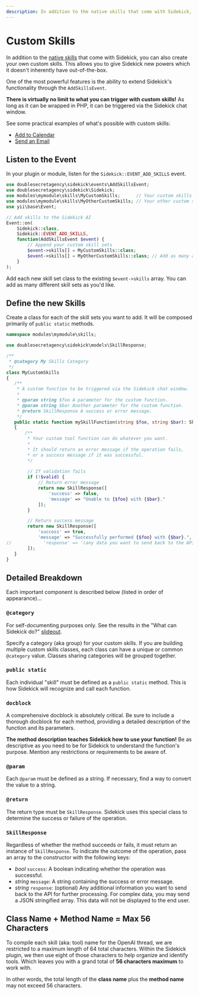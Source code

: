 ```yaml
---
description: In addition to the native skills that come with Sidekick, you can also create your own custom skills.
---
```


# Custom Skills

In addition to the [native skills](/native-skills/) that come with Sidekick, you can also create your own custom skills. This allows you to give Sidekick new powers which it doesn't inherently have out-of-the-box.

One of the most powerful features is the ability to extend Sidekick's functionality through the `AddSkillsEvent`.

**There is virtually no limit to what you can trigger with custom skills!** As long as it can be wrapped in PHP, it can be triggered via the Sidekick chat window.

See some practical examples of what's possible with custom skills:

- [Add to Calendar](/custom-skills/examples/add-to-calendar)
- [Send an Email](/custom-skills/examples/send-an-email)

## Listen to the Event

In your plugin or module, listen for the `Sidekick::EVENT_ADD_SKILLS` event.

```php
use doublesecretagency\sidekick\events\AddSkillsEvent;
use doublesecretagency\sidekick\Sidekick;
use modules\mymodule\skills\MyCustomSkills;      // Your custom skills
use modules\mymodule\skills\MyOtherCustomSkills; // Your other custom skills
use yii\base\Event;

// Add skills to the Sidekick AI
Event::on(
    Sidekick::class,
    Sidekick::EVENT_ADD_SKILLS,
    function(AddSkillsEvent $event) {
        // Append your custom skill sets
        $event->skills[] = MyCustomSkills::class;
        $event->skills[] = MyOtherCustomSkills::class; // Add as many as you want
    }
);
```

Add each new skill set class to the existing `$event->skills` array. You can add as many different skill sets as you'd like.

## Define the new Skills

Create a class for each of the skill sets you want to add. It will be composed primarily of `public static` methods.

```php
namespace modules\mymodule\skills;

use doublesecretagency\sidekick\models\SkillResponse;

/**
 * @category My Skills Category
 */
class MyCustomSkills
{
   /**
    * A custom function to be triggered via the Sidekick chat window.
    *
    * @param string $foo A parameter for the custom function.
    * @param string $bar Another parameter for the custom function.
    * @return SkillResponse A success or error message.
    */
   public static function mySkillFunction(string $foo, string $bar): SkillResponse
   {
       /**
        * Your custom tool function can do whatever you want.
        * 
        * It should return an error message if the operation fails,
        * or a success message if it was successful.
        */
       
        // If validation fails
        if (!$valid) {
            // Return error message
            return new SkillResponse([
                'success' => false,
                'message' => "Unable to {$foo} with {$bar}."
            ]);
        }

        // Return success message
        return new SkillResponse([
            'success' => true,
            'message' => "Successfully performed {$foo} with {$bar}.",
//            'response' => '(any data you want to send back to the API for further processing)'
        ]);
   }
}
```

## Detailed Breakdown

Each important component is described below (listed in order of appearance)...

### `@category`

For self-documenting purposes only. See the results in the "What can Sidekick do?" [slideout](/native-skills/).

Specify a category (aka group) for your custom skills. If you are building multiple custom skills classes, each class can have a unique or common `@category` value. Classes sharing categories will be grouped together.

### `public static`

Each individual "skill" must be defined as a `public static` method. This is how Sidekick will recognize and call each function.

### `docblock`

A comprehensive docblock is absolutely critical. Be sure to include a thorough docblock for each method, providing a detailed description of the function and its parameters.

**The method description teaches Sidekick how to use your function!** Be as descriptive as you need to be for Sidekick to understand the function's purpose. Mention any restrictions or requirements to be aware of.

### `@param`

Each `@param` must be defined as a string. If necessary, find a way to convert the value to a string.

### `@return`

The return type must be `SkillResponse`. Sidekick uses this special class to determine the success or failure of the operation.

### `SkillResponse`

Regardless of whether the method succeeds or fails, it must return an instance of `SkillResponse`. To indicate the outcome of the operation, pass an array to the constructor with the following keys:

- _bool_ `success`: A boolean indicating whether the operation was successful.
- _string_ `message`: A string containing the success or error message.
- _string_ `response`: (optional) Any additional information you want to send back to the API for further processing. For complex data, you may send a JSON stringified array. This data will not be displayed to the end user.

## Class Name + Method Name = Max 56 Characters

To compile each skill (aka: tool) name for the OpenAI thread, we are restricted to a maximum length of 64 total characters. Within the Sidekick plugin, we then use eight of those characters to help organize and identify tools. Which leaves you with a grand total of **56 characters maximum** to work with.

In other words, the total length of the **class name** plus the **method name** may not exceed 56 characters.
